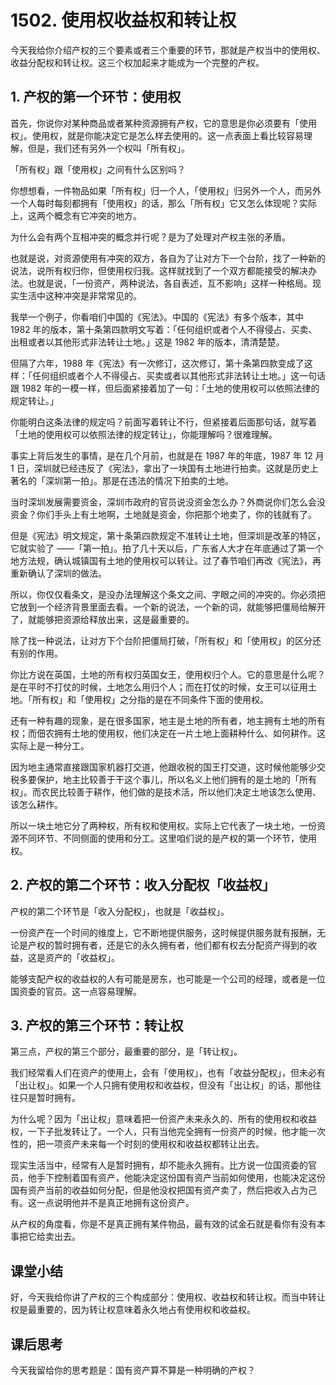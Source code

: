# 1502. 使用权收益权和转让权

今天我给你介绍产权的三个要素或者三个重要的环节，那就是产权当中的使用权、收益分配权和转让权。这三个权加起来才能成为一个完整的产权。

## 1. 产权的第一个环节：使用权

首先，你说你对某种商品或者某种资源拥有产权，它的意思是你必须要有「使用权」。使用权，就是你能决定它是怎么样去使用的。这一点表面上看比较容易理解，但是，我们还有另外一个权叫「所有权」。

「所有权」跟「使用权」之间有什么区别吗？

你想想看，一件物品如果「所有权」归一个人，「使用权」归另外一个人，而另外一个人每时每刻都拥有「使用权」的话，那么「所有权」它又怎么体现呢？实际上，这两个概念有它冲突的地方。

为什么会有两个互相冲突的概念并行呢？是为了处理对产权主张的矛盾。

也就是说，对资源使用有冲突的双方，各自为了让对方下一个台阶，找了一种新的说法，说所有权归你，但使用权归我。这样就找到了一个双方都能接受的解决办法。也就是说，「一份资产，两种说法，各自表述，互不影响」这样一种格局。现实生活中这种冲突是非常常见的。

我举一个例子，你看咱们中国的《宪法》。中国的《宪法》有多个版本，其中 1982 年的版本，第十条第四款明文写着：「任何组织或者个人不得侵占、买卖、出租或者以其他形式非法转让土地。」这是 1982 年的版本，清清楚楚。

但隔了六年，1988 年《宪法》有一次修订，这次修订，第十条第四款变成了这样：「任何组织或者个人不得侵占、买卖或者以其他形式非法转让土地。」这一句话跟 1982 年的一模一样，但后面紧接着加了一句：「土地的使用权可以依照法律的规定转让。」

你能明白这条法律的规定吗？前面写着转让不行，但紧接着后面那句话，就写着「土地的使用权可以依照法律的规定转让」，你能理解吗？很难理解。

事实上背后发生的事情，是在几个月前，也就是在 1987 年的年底，1987 年 12 月 1 日，深圳就已经违反了《宪法》，拿出了一块国有土地进行拍卖。这就是历史上著名的「深圳第一拍」。那是在违法的情况下拍卖的土地。

 


当时深圳发展需要资金，深圳市政府的官员说没资金怎么办？外商说你们怎么会没资金？你们手头上有土地啊，土地就是资金，你把那个地卖了，你的钱就有了。

但是《宪法》明文规定，第十条第四款规定不准转让土地，但深圳是改革的特区，它就实验了 ——「第一拍」。拍了几十天以后，广东省人大才在年底通过了第一个地方法规，确认城镇国有土地的使用权可以转让。过了春节咱们再改《宪法》，再重新确认了深圳的做法。

所以，你仅仅看条文，是没办法理解这个条文之间、字眼之间的冲突的。你必须把它放到一个经济背景里面去看。一个新的说法，一个新的词，就能够把僵局给解开了，就能够把资源给释放出来，这是最重要的。

除了找一种说法，让对方下个台阶把僵局打破，「所有权」和「使用权」的区分还有别的作用。

你比方说在英国，土地的所有权归英国女王，使用权归个人。它的意思是什么呢？是在平时不打仗的时候，土地怎么用归个人；而在打仗的时候，女王可以征用土地。「所有权」和「使用权」之分指的是在不同条件下面的使用权。

还有一种有趣的现象，是在很多国家，地主是土地的所有者，地主拥有土地的所有权；而佃农拥有土地的使用权，他们决定在一片土地上面耕种什么、如何耕作。这实际上是一种分工。

因为地主通常直接跟国家机器打交道，他跟收税的国王打交道，这时候他能够少交税多要保护，地主比较善于干这个事儿，所以名义上他们拥有的是土地的「所有权」。而农民比较善于耕作，他们做的是技术活，所以他们决定土地该怎么使用、该怎么耕作。

所以一块土地它分了两种权，所有权和使用权。实际上它代表了一块土地，一份资源不同环节、不同侧面的使用和分工。这里咱们说的是产权的第一个环节，使用权。

## 2. 产权的第二个环节：收入分配权「收益权」

产权的第二个环节是「收入分配权」，也就是「收益权」。

一份资产在一个时间的维度上，它不断地提供服务，这时候提供服务就有报酬，无论是产权的暂时拥有者，还是它的永久拥有者，他们都有权去分配资产得到的收益，这是资产的「收益权」。

能够支配产权的收益权的人有可能是房东，也可能是一个公司的经理，或者是一位国资委的官员。这一点容易理解。

## 3. 产权的第三个环节：转让权

第三点，产权的第三个部分，最重要的部分，是「转让权」。

我们经常看人们在资产的使用上，会有「使用权」，也有「收益分配权」，但未必有「出让权」。如果一个人只拥有使用权和收益权，但没有「出让权」的话，那他往往只是暂时拥有。

为什么呢？因为「出让权」意味着把一份资产未来永久的、所有的使用权和收益权，一下子批发转让了。一个人，只有当他完全拥有一份资产的时候，他才能一次性的，把一项资产未来每一个时刻的使用权和收益权都转让出去。

现实生活当中，经常有人是暂时拥有，却不能永久拥有。比方说一位国资委的官员，他手下控制着国有资产，他能决定这份国有资产当前如何使用，也能决定这份国有资产当前的收益如何分配，但是他没权把国有资产卖了，然后把收入占为己有。这一点说明他并不是真正地拥有这份资产。

从产权的角度看，你是不是真正拥有某件物品，最有效的试金石就是看你有没有本事把它给卖出去。

## 课堂小结

好，今天我给你讲了产权的三个构成部分：使用权、收益权和转让权。而当中转让权是最重要的，因为转让权意味着永久地占有使用权和收益权。

## 课后思考

今天我留给你的思考题是：国有资产算不算是一种明确的产权？

